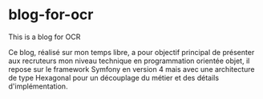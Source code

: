# blog-for-ocr

This is a blog for OCR

Ce blog, réalisé sur mon temps libre, a pour objectif principal de présenter aux recruteurs mon niveau technique en programmation orientée objet, il repose sur le framework Symfony en version 4 mais avec une architecture de type Hexagonal pour un découplage du métier et des détails d'implémentation.
